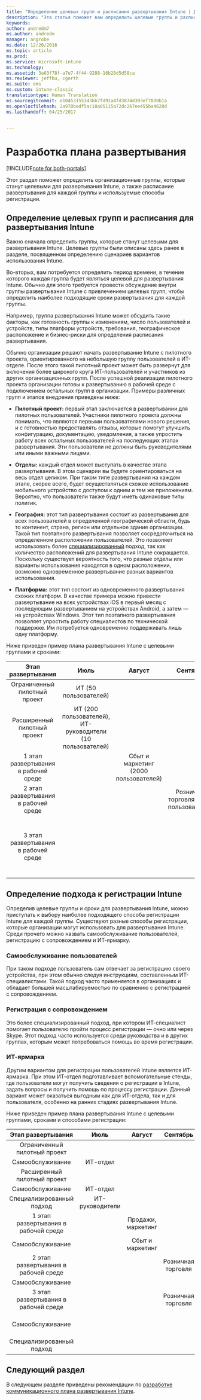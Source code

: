 ```yaml
---
title: "Определение целевых групп и расписания развертывания Intune | Документы Майкрософт"
description: "Эта статья поможет вам определить целевые группы и расписание для внедрения Microsoft Intune с использованием только облачной среды."
keywords: 
author: andredm7
ms.author: andredm
manager: angrobe
ms.date: 12/20/2016
ms.topic: article
ms.prod: 
ms.service: microsoft-intune
ms.technology: 
ms.assetid: 3a63f78f-a7e7-4f44-9288-16b28d5d58ca
ms.reviewer: jeffbu, cgerth
ms.suite: ems
ms.custom: intune-classic
translationtype: Human Translation
ms.sourcegitcommit: e10453155343bb7fd91a4fd3874d393ef78d0b1a
ms.openlocfilehash: 2a970badf5ac18a05115a72dc267ee455ba4628d
ms.lasthandoff: 04/25/2017


---
```


# <a name="develop-an-intune-rollout-plan"></a>Разработка плана развертывания

[!INCLUDE[note for both-portals](../includes/note-for-both-portals.md)]

Этот раздел поможет определить организационные группы, которые станут целевыми для развертывания Intune, а также расписание развертывания для каждой группы и используемые способы регистрации.

## <a name="determine-intune-rollout-targeted-groups-and-timeframes"></a>Определение целевых групп и расписания для развертывания Intune

Важно сначала определить группы, которые станут целевыми для развертывания Intune. Целевые группы были описаны здесь ранее в разделе, посвященном определению сценариев вариантов использования Intune.

Во-вторых, вам потребуется определить период времени, в течение которого каждая группа будет являться целевой для развертывания Intune. Обычно для этого требуется провести обсуждение внутри группы развертывания Intune с привлечением целевых групп, чтобы определить наиболее подходящие сроки развертывания для каждой группы.

Например, группа развертывания Intune может обсудить такие факторы, как готовность группы к изменениям, число пользователей и устройств, типы платформ устройств, требования, географическое расположение и бизнес-риски для определения расписания развертывания.

Обычно организации решают начать развертывание Intune с пилотного проекта, ориентированного на небольшую группу пользователей в ИТ-отделе. После этого такой пилотный проект может быть развернут для включения более широкого круга ИТ-пользователей и участников из других организационных групп. После успешной реализации пилотного проекта организации готовы к развертыванию в рабочей среде с подключением остальных групп в организации. Примеры различных групп и этапов внедрения приведены ниже:

-   **Пилотный проект:** первый этап заключается в развертывании для пилотных пользователей. Участники пилотного проекта должны понимать, что являются первыми пользователями нового решения, и с готовностью предоставлять отзывы, которые помогут улучшить конфигурацию, документацию, уведомления, а также упростить работу всех остальных пользователей на последующих этапах развертывания. Эти пользователи не должны быть руководителями или иными важными лицами.

-   **Отделы:** каждый отдел может выступать в качестве этапа развертывания. В этом сценарии вы будете ориентироваться на весь отдел целиком. При таком типе развертывания на каждом этапе, скорее всего, будет осуществляться схожее использование мобильного устройство с доступом к одним и тем же приложениям. Вероятно, что пользователи также будут иметь одинаковые типы политик.

-   **География:** этот тип развертывания состоит из развертывания для всех пользователей в определенной географической области, будь то континент, страна, регион или отдельное здание организации. Такой тип поэтапного развертывания позволяет сосредоточиться на определенном расположении пользователей. Это позволяет использовать более [специализированный](#user-assisted-enrollment) подход, так как количество расположений для развертывания Intune сокращается. Поскольку существует вероятность того, что разные отделы или варианты использования находятся в одном расположении, возможно одновременное развертывание разных вариантов использования.

-   **Платформа:** этот тип состоит из одновременного развертывания схожих платформ. В качестве примера можно привести развертывание на всех устройствах iOS в первый месяц с последующим развертыванием на устройствах Android, а затем — на устройствах Windows. Этот тип поэтапного развертывания позволяет упростить работу специалистов по технической поддержке. Им потребуется одновременно поддерживать лишь одну платформу.

Ниже приведен пример плана развертывания Intune с целевыми группами и сроками:

| **Этап развертывания** | **Июль** | **Август** | **Сентябрь** | **Октябрь** |
|:---:|:---:|:---:|:---:|:---:|
| Ограниченный пилотный проект | ИТ (50 пользователей) |  |  |  |                                                         
| Расширенный пилотный проект | ИТ (200 пользователей), ИТ-руководители (10 пользователей) |  |  |  |                                                         
| 1 этап развертывания в рабочей среде |  | Сбыт и маркетинг (2000 пользователей) |  |  |
| 2 этап развертывания в рабочей среде |  |  | Розничная торговля (1000 пользователей) |  |
| 3 этап развертывания в рабочей среде |  |  |  | Отдел кадров (50 пользователей), финансы (40 пользователей), руководство (30 пользователей) |

## <a name="determine-the-intune-enrollment-approach"></a>Определение подхода к регистрации Intune

Определив целевые группы и сроки для развертывания Intune, можно приступать к выбору наиболее подходящего способа регистрации Intune для каждой группы. Существуют разные способы регистрации, которые организации могут использовать для развертывания Intune. Среди прочего можно назвать самообслуживание пользователей, регистрацию с сопровождением и ИТ-ярмарку.

### <a name="user-self-service"></a>Самообслуживание пользователей

При таком подходе пользователь сам отвечает за регистрацию своего устройства, при этом обычно следуя инструкциям, составленным ИТ-специалистами. Такой подход часто применяется в организациях и обладает большей масштабируемостью по сравнению с регистрацией с сопровождением.

### <a name="user-assisted-enrollment"></a>Регистрация с сопровождением

Это более специализированный подход, при котором ИТ-специалист помогает пользователю пройти процесс регистрации — очно или через Skype. Этот подход часто используется среди руководства и в других группах, которым может потребоваться помощь во время регистрации.

### <a name="it-tech-fair"></a>ИТ-ярмарка

Другим вариантом для регистрации пользователей Intune является ИТ-ярмарка. При этом ИТ-отдел подготавливает вспомогательные стенды, где пользователи могут получить сведения о регистрации в Intune, задать вопросы и получить помощь по процессу регистрации. Данный вариант может оказаться выгодным как для ИТ-отдела, так и для пользователя, особенно на ранних стадиях развертывания Intune.

Ниже приведен пример плана развертывания Intune с целевыми группами, сроками и способами регистрации:

| **Этап развертывания** | **Июль** | **Август** | **Сентябрь** | **Октябрь** |
|:---:|:---:|:---:|:---:|:---:|
| Ограниченный пилотный проект |  |  |  |  |                                                         
| Самообслуживание | ИТ-отдел |  |  |  |
| Расширенный пилотный проект |  |  |  |  |                                                         
| Самообслуживание | ИТ-отдел |  |  |  |
| Специализированный подход | ИТ-руководители |  |  |  |
| 1 этап развертывания в рабочей среде |  | Продажи, маркетинг |  |  |
| Самообслуживание |  | Сбыт и маркетинг |  |  |
| 2 этап развертывания в рабочей среде |  |  | Розничная торговля |  |
| Самообслуживание |  |  |  |  |
| 3 этап развертывания в рабочей среде |  |  | Розничная торговля |  |
| Самообслуживание |  |  |  | Отдел кадров, финансы |
| Специализированный подход |  |  |  | Руководители |

## <a name="next-section"></a>Следующий раздел

В следующем разделе приведены рекомендации по [разработке коммуникационного плана развертывания Intune](section-5-develop-a-rollout-communication-plan.md).

